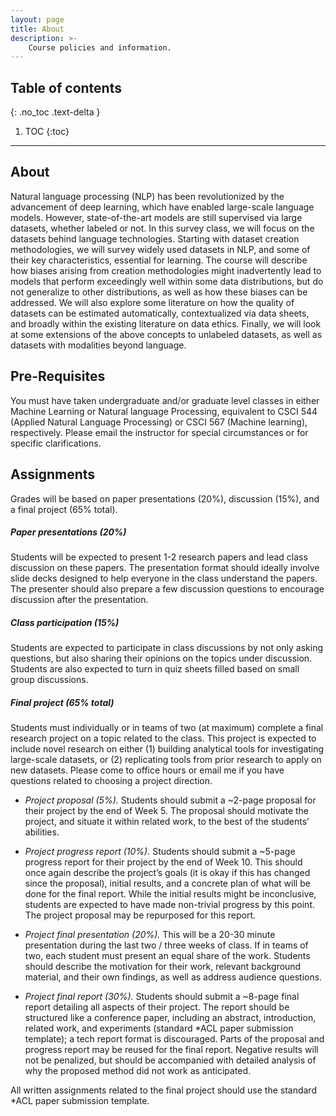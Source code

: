 ```yaml
---
layout: page
title: About
description: >-
    Course policies and information.
---
```





## Table of contents
{: .no_toc .text-delta }

1. TOC
{:toc}

---

## About

Natural language processing (NLP) has been revolutionized by the advancement of deep learning, which have enabled large-scale language models. However, state-of-the-art models are still supervised via large datasets, whether labeled or not. In this survey class, we will focus on the datasets behind language technologies. Starting with dataset creation methodologies, we will survey widely used datasets in NLP, and some of their key characteristics, essential for learning. The course will describe how biases arising from creation methodologies might inadvertently lead to models that perform exceedingly well within some data distributions, but do not generalize to other distributions, as well as how these biases can be addressed. We will also explore some literature on how the quality of datasets can be estimated automatically, contextualized via data sheets, and broadly within the existing literature on data ethics. Finally, we will look at some extensions of the above concepts to unlabeled datasets, as well as datasets with modalities beyond language.

## Pre-Requisites

You must have taken undergraduate and/or graduate level classes in either Machine Learning or Natural language Processing, equivalent to CSCI 544 (Applied Natural Language Processing) or CSCI 567 (Machine learning), respectively. Please email the instructor for special circumstances or for specific clarifications.

## Assignments


Grades will be based on paper presentations (20%), discussion (15%), and a final project (65% total).



##### Paper presentations (20%)
Students will be expected to present 1-2 research papers and lead class discussion on these papers. The presentation format should ideally involve slide decks designed to help everyone in the class understand the papers. The presenter should also prepare a few discussion questions to encourage discussion after the presentation.

##### Class participation (15%)
Students are expected to participate in class discussions by not only asking questions, but also sharing their opinions on the topics under discussion. Students are also expected to turn in quiz sheets filled based on small group discussions.

##### Final project (65% total)
Students must individually or in teams of two (at maximum) complete a final research project on a topic related to the class. This project is expected to include novel research on either (1) building analytical tools for investigating large-scale datasets, or (2) replicating tools from prior research to apply on new datasets. Please come to office hours or email me if you have questions related to choosing a project direction.



- <em>Project proposal (5%).</em> Students should submit a ~2-page proposal for their project by the end of Week 5. The proposal should motivate the project, and situate it within related work, to the best of the students’ abilities.

- <em>Project progress report (10%).</em> Students should submit a ~5-page progress report for their project by the end of Week 10. This should once again describe the project’s goals (it is okay if this has changed since the proposal), initial results, and a concrete plan of what will be done for the final report. While the initial results might be inconclusive, students are expected to have made non-trivial progress by this point. The project proposal may be repurposed for this report.

- <em>Project final presentation (20%).</em> This will be a 20-30 minute presentation during the last two / three weeks of class. If in teams of two, each student must present an equal share of the work. Students should describe the motivation for their work, relevant background material, and their own findings, as well as address audience questions.

- <em>Project final report (30%).</em> Students should submit a ~8-page final report detailing all aspects of their project. The report should be structured like a conference paper, including an abstract, introduction, related work, and experiments (standard *ACL paper submission template); a tech report format is discouraged. Parts of the proposal and progress report may be reused for the final report. Negative results will not be penalized, but should be accompanied with detailed analysis of why the proposed method did not work as anticipated.

All written assignments related to the final project should use the standard *ACL paper submission template.

